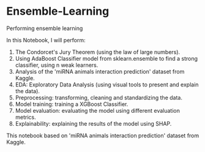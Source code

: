 # Ensemble-Learning
Performing ensemble learning

In this Notebook, I will perform:
1. The Condorcet's Jury Theorem (using the law of large numbers).
2. Using AdaBoost Classifier model from sklearn.ensemble to find a strong classifier, using  n  weak learners.
3. Analysis of the 'miRNA animals interaction prediction' dataset from Kaggle.
4. EDA: Exploratory Data Analysis (using visual tools to present and explain the data).
5. Preprocessing: transforming, cleaning and standardizing the data.
6. Model training: training a XGBoost Classifier.
7. Model evaluation: evaluating the model using different evaluation metrics.
8. Explainability: explaining the results of the model using SHAP.

This notebook based on 'miRNA animals interaction prediction' dataset from Kaggle.
